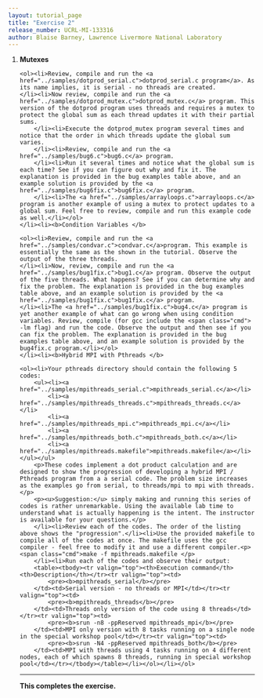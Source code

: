 ```yaml
---
layout: tutorial_page 
title: "Exercise 2"
release_number: UCRL-MI-133316
author: Blaise Barney, Lawrence Livermore National Laboratory
---
```

<ol><li><b>Mutexes </b>
    
    <ol><li>Review, compile and run the <a href="../samples/dotprod_serial.c">dotprod_serial.c program</a>. As its name implies, it is serial - no threads are created.
    </li><li>Now review, compile and run the <a href="../samples/dotprod_mutex.c">dotprod_mutex.c</a> program. This version of the dotprod program uses threads and requires a mutex to protect the global sum as each thread updates it with their partial sums.
        </li><li>Execute the dotprod_mutex program several times and notice that the order in which threads update the global sum varies.
        </li><li>Review, compile and run the <a href="../samples/bug6.c">bug6.c</a> program.
        </li><li>Run it several times and notice what the global sum is each time? See if you can figure out why and fix it. The explanation is provided in the bug examples table above, and an example solution is provided by the <a href="../samples/bug6fix.c">bug6fix.c</a> program.
        </li><li>The <a href="../samples/arrayloops.c">arrayloops.c</a> program is another example of using a mutex to protect updates to a global sum. Feel free to review, compile and run this example code as well.</li></ol>
    </li><li><b>Condition Variables </b>
    
    <ol><li>Review, compile and run the <a href="../samples/condvar.c">condvar.c</a>program. This example is essentially the same as the shown in the tutorial. Observe the output of the three threads.
    </li><li>Now, review, compile and run the <a href="../samples/bug1fix.c">bug1.c</a> program. Observe the output of the five threads. What happens? See if you can determine why and fix the problem. The explanation is provided in the bug examples table above, and an example solution is provided by the <a href="../samples/bug1fix.c">bug1fix.c</a> program.
    </li><li>The <a href="../samples/bug1fix.c">bug4.c</a> program is yet another example of what can go wrong when using condition variables. Review, compile (for gcc include the <span class="cmd"> -lm flag) and run the code. Observe the output and then see if you can fix the problem. The explanation is provided in the bug examples table above, and an example solution is provided by the bug4fix.c program.</li></ol>
    </li><li><b>Hybrid MPI with Pthreads </b>
    
    <ol><li>Your pthreads directory should contain the following 5 codes:
        <ul><li><a href="../samples/mpithreads_serial.c">mpithreads_serial.c</a></li>
            <li><a href="../samples/mpithreads_threads.c">mpithreads_threads.c</a></li>
            <li><a href="../samples/mpithreads_mpi.c">mpithreads_mpi.c</a></li>
            <li><a href="../samples/mpithreads_both.c">mpithreads_both.c</a></li>
            <li><a href="../samples/mpithreads.makefile">mpithreads.makefile</a></li></ul></ul>
        <p>These codes implement a dot product calculation and are designed to show the progression of developing a hybrid MPI / Pthreads program from a a serial code. The problem size increases as the examples go from serial, to threads/mpi to mpi with threads.</p>
        <p><u>Suggestion:</u> simply making and running this series of codes is rather unremarkable. Using the available lab time to understand what is actually happening is the intent. The instructor is available for your questions.</p>
        </li><li>Review each of the codes. The order of the listing above shows the "progression".</li><li>Use the provided makefile to compile all of the codes at once. The makefile uses the gcc compiler - feel free to modify it and use a different compiler.<p><span class="cmd">make -f mpithreads.makefile </p>
        </li><li>Run each of the codes and observe their output:
        <table><tbody><tr valign="top"><th>Execution command</th><th>Description</th></tr><tr valign="top"><td>
            <pre><b>mpithreads_serial</b></pre>
        </td><td>Serial version - no threads or MPI</td></tr><tr valign="top"><td>
            <pre><b>mpithreads_threads</b></pre>
        </td><td>Threads only version of the code using 8 threads</td></tr><tr valign="top"><td>
            <pre><b>srun -n8 -ppReserved mpithreads_mpi</b></pre>
        </td><td>MPI only version with 8 tasks running on a single node in the special workshop pool</td></tr><tr valign="top"><td>
            <pre><b>srun -N4 -ppReserved mpithreads_both</b></pre>
        </td><td>MPI with threads using 4 tasks running on 4 different nodes, each of which spawns 8 threads, running in special workshop pool</td></tr></tbody></table></li></ol></li></ol>

<hr><p><b>This completes the exercise.</b></p>
